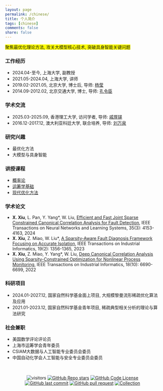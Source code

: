 ```yaml
---
layout: page
permalink: /chinese/
title: 个人简介
tags: [chinese]
comments: false
share: false
---
```


<span style="background-color: yellow;">  聚焦最优化理论方法, 攻关大模型核心技术, 突破具身智能关键问题  </span>



### 工作经历
* 2024.04-至今, 上海大学, 副教授 <br>
* 2021.05-2024.04, 上海大学, 讲师 <br>
* 2019.02-2021.05, 北京大学, 博士后, 导师: <a href="https://www.coe.pku.edu.cn/teaching/all_time/7262.html" class="textlink" target="_blank">杨莹</a> <br>
* 2014.09-2012.02, 北京交通大学, 博士, 导师: <a href="https://faculty.bjtu.edu.cn/8316/" class="textlink" target="_blank">孔令臣</a> <br>

### 学术交流
* 2025.03-2025.09, 香港理工大学, 访问学者, 导师: <a href="https://www.polyu.edu.hk/ama/people/academic-staff/prof-qi-houduo/" class="textlink" target="_blank">戚厚铎</a> <br>
* 2016.12-2017.12, 澳大利亚科廷大学, 联合培养, 导师: <a href="https://ise.sysu.edu.cn/teacher/LiuWanquan" class="textlink" target="_blank">刘万泉</a> <br>


### 研究兴趣
* 最优化方法 <br>
* 大模型与具身智能 <br>


### 讲授课程
* <a href="https://xianchaoxiu.github.io/chinese/PRO/" class="textlink" target="_blank"> 概率论 </a><br>
* <a href="https://xianchaoxiu.github.io/chinese/OR/" class="textlink" target="_blank"> 运筹学基础 </a><br>
* <a href="https://xianchaoxiu.github.io/chinese/OPT/" class="textlink" target="_blank"> 现代优化方法 </a><br>

 
### 学术论文
* <b>X. Xiu</b>, L. Pan, Y. Yang*, W. Liu, <a href="https://ieeexplore.ieee.org/document/9887978" class="textlink" target="_blank">Efficient and Fast Joint Sparse Constrained Canonical Correlation Analysis for Fault Detection</a>, IEEE Transactions on Neural Networks and Learning Systems, 35(3): 4153-4163, 2024
* <b>X. Xiu</b>, Z. Miao, W. Liu*, <a href="https://ieeexplore.ieee.org/abstract/document/9788040" class="textlink" target="_blank">A Sparsity-Aware Fault Diagnosis Framework Focusing on Accurate Isolation</a>, IEEE Transactions on Industrial Informatics, 19(2): 1356-1365, 2023
* <b>X. Xiu</b>, Z. Miao, Y. Yang*, W. Liu, <a href="https://ieeexplore.ieee.org/document/9583864" class="textlink" target="_blank">Deep Canonical Correlation Analysis Using Sparsity-Constrained Optimization for Nonlinear Process Monitoring</a>, IEEE Transactions on Industrial Informatics, 18(10): 6690-6699, 2022
  
### 科研项目
* 2024.01-2027.12, 国家自然科学基金面上项目, 大规模黎曼流形稀疏优化算法及应用 
* 2021.01-2023.12, 国家自然科学基金青年项目, 稀疏典型相关分析的理论与算法研究


### 社会兼职
* 美国数学评论评论员 <br>
* 上海市运筹学会青年委员 <br>
* CSIAM大数据与人工智能专业委员会委员 <br>
* 中国自动化学会人工智能与安全专业委员会委员 <br> <br> <br>

</div>

<div align="center">

![visitors](https://visitor-badge.laobi.icu/badge?page_id=xianchaoxiu)
[![GitHub Repo stars](https://img.shields.io/github/stars/jingyaogong/minimind?style=social)](https://github.com/jingyaogong/minimind/stargazers)
[![GitHub Code License](https://img.shields.io/github/license/jingyaogong/minimind)](LICENSE)
[![GitHub last commit](https://img.shields.io/github/last-commit/jingyaogong/minimind)](https://github.com/jingyaogong/minimind/commits/master)
[![GitHub pull request](https://img.shields.io/badge/PRs-welcome-blue)](https://github.com/jingyaogong/minimind/pulls)
[![Collection](https://img.shields.io/badge/🤗-MiniMind%20%20Collection-blue)](https://huggingface.co/collections/jingyaogong/minimind-66caf8d999f5c7fa64f399e5)

</div>
